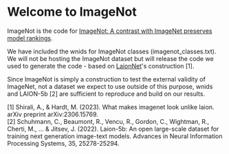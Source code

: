 # Welcome to ImageNot

ImageNot is the code for [ImageNot: A contrast with ImageNet preserves model rankings](https://arxiv.org/pdf/2404.02112.pdf).

We have included the wnids for ImageNot classes (imagenot_classes.txt). We will not be hosting the ImageNot dataset but will release the code we used to generate the code - based on [LaionNet](https://github.com/alishiraliGit/eval-on-laion)'s construction [1].

Since ImageNot is simply a construction to test the external validity of ImageNet, not a dataset we expect to use outside of this purpose, wnids and LAION-5b [2] are sufficient to reproduce and build on our results.

[1] Shirali, A., & Hardt, M. (2023). What makes imagenet look unlike laion. arXiv preprint arXiv:2306.15769.<br>
[2] Schuhmann, C., Beaumont, R., Vencu, R., Gordon, C., Wightman, R., Cherti, M., ... & Jitsev, J. (2022). Laion-5b: An open large-scale dataset for training next generation image-text models. Advances in Neural Information Processing Systems, 35, 25278-25294.
